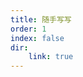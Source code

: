 ```yaml
---
title: 随手写写
order: 1
index: false
dir:
    link: true
---
```


<div class="catalog-display-container">
  <Catalog base='/articles/poems_and_songs/random/' />
</div>